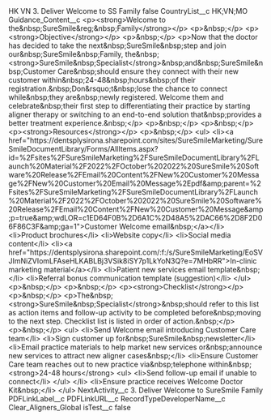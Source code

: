 <?xml version="1.0" encoding="UTF-8"?>
<CustomMetadata xmlns="http://soap.sforce.com/2006/04/metadata" xmlns:xsi="http://www.w3.org/2001/XMLSchema-instance" xmlns:xsd="http://www.w3.org/2001/XMLSchema">
    <label>HK VN 3. Deliver Welcome to SS Family</label>
    <protected>false</protected>
    <values>
        <field>CountryList__c</field>
        <value xsi:type="xsd:string">HK;VN;MO</value>
    </values>
    <values>
        <field>Guidance_Content__c</field>
        <value xsi:type="xsd:string">&lt;p&gt;&lt;strong&gt;Welcome to the&amp;nbsp;SureSmile&amp;reg;&amp;nbsp;Family&lt;/strong&gt;&lt;/p&gt;
&lt;p&gt;&amp;nbsp;&lt;/p&gt;
&lt;p&gt;&lt;strong&gt;Objective&lt;/strong&gt;&lt;/p&gt;
&lt;p&gt;&amp;nbsp;&lt;/p&gt;
&lt;p&gt;Now that the doctor has decided to take the next&amp;nbsp;SureSmile&amp;nbsp;step and join our&amp;nbsp;SureSmile&amp;nbsp;Family, the&amp;nbsp;&lt;strong&gt;SureSmile&amp;nbsp;Specialist&lt;/strong&gt;&amp;nbsp;and&amp;nbsp;SureSmile&amp;nbsp;Customer Care&amp;nbsp;should ensure they connect with their new customer within&amp;nbsp;24-48&amp;nbsp;hours&amp;nbsp;of their registration.&amp;nbsp;Don&amp;rsquo;t&amp;nbsp;lose the chance to connect while&amp;nbsp;they are&amp;nbsp;newly registered. Welcome them and celebrate&amp;nbsp;their first step to differentiating their practice by starting aligner therapy or switching to an end-to-end solution that&amp;nbsp;provides a better treatment experience.&amp;nbsp;&lt;/p&gt;
&lt;p&gt;&amp;nbsp;&lt;/p&gt;
&lt;p&gt;&amp;nbsp;&lt;/p&gt;
&lt;p&gt;&lt;strong&gt;Resources&lt;/strong&gt;&lt;/p&gt;
&lt;p&gt;&amp;nbsp;&lt;/p&gt;
&lt;ul&gt;
&lt;li&gt;&lt;a href=&quot;https://dentsplysirona.sharepoint.com/sites/SureSmileMarketing/SureSmileDocumentLibrary/Forms/AllItems.aspx?id=%2Fsites%2FSureSmileMarketing%2FSureSmileDocumentLibrary%2FLaunch%20Material%2F2022%2FOctober%202022%20SureSmile%20Software%20Release%2FEmail%20Content%2FNew%20Customer%20Message%2FNew%20Customer%20Email%20Message%2Epdf&amp;amp;parent=%2Fsites%2FSureSmileMarketing%2FSureSmileDocumentLibrary%2FLaunch%20Material%2F2022%2FOctober%202022%20SureSmile%20Software%20Release%2FEmail%20Content%2FNew%20Customer%20Message&amp;amp;p=true&amp;amp;wdLOR=c1ED64F0B%2D6A1C%2D48A5%2DAC66%2D8F2D06F86C3F&amp;amp;ga=1&quot;&gt;Customer Welcome email&amp;nbsp;&lt;/a&gt;&lt;/li&gt;
&lt;li&gt;Product brochures&lt;/li&gt;
&lt;li&gt;Website copy&lt;/li&gt;
&lt;li&gt;Social media content&lt;/li&gt;
&lt;li&gt;&lt;a href=&quot;https://dentsplysirona.sharepoint.com/:f:/s/SureSmileMarketing/EoSVJImNiZVIomLFAseHLKABLBj3VSik8iSY7p1LkYoN3Q?e=7MHbRR&quot;&gt;In-clinic marketing material&lt;/a&gt;&lt;/li&gt;
&lt;li&gt;Patient new services email template&amp;nbsp;&lt;/li&gt;
&lt;li&gt;Referral bonus communication template (suggestion)&lt;/li&gt;
&lt;/ul&gt;
&lt;p&gt;&amp;nbsp;&lt;/p&gt;
&lt;p&gt;&amp;nbsp;&lt;/p&gt;
&lt;p&gt;&lt;strong&gt;Checklist&lt;/strong&gt;&lt;/p&gt;
&lt;p&gt;&amp;nbsp;&lt;/p&gt;
&lt;p&gt;The&amp;nbsp;&lt;strong&gt;SureSmile&amp;nbsp;Specialist&lt;/strong&gt;&amp;nbsp;should refer to this list as action items and follow-up activity to be completed before&amp;nbsp;moving to the next step. Checklist list is listed in order of action.&amp;nbsp;&lt;/p&gt;
&lt;p&gt;&amp;nbsp;&lt;/p&gt;
&lt;ul&gt;
&lt;li&gt;Send Welcome email introducing Customer Care team&lt;/li&gt;
&lt;li&gt;Sign customer up for&amp;nbsp;SureSmile&amp;nbsp;newsletter&lt;/li&gt;
&lt;li&gt;Email practice materials to help market new services or&amp;nbsp;announce new services to attract new aligner cases&amp;nbsp;&lt;/li&gt;
&lt;li&gt;Ensure Customer Care team reaches out to new practice via&amp;nbsp;telephone within&amp;nbsp;&lt;strong&gt;24-48 hours&lt;/strong&gt;
&lt;ul&gt;
&lt;li&gt;Send follow-up email if unable to connect&lt;/li&gt;
&lt;/ul&gt;
&lt;/li&gt;
&lt;li&gt;Ensure practice receives Welcome Doctor Kit&amp;nbsp;&lt;/li&gt;
&lt;/ul&gt;</value>
    </values>
    <values>
        <field>NextActivity__c</field>
        <value xsi:type="xsd:string">3. Deliver Welcome to SureSmile Family</value>
    </values>
    <values>
        <field>PDFLinkLabel__c</field>
        <value xsi:nil="true"/>
    </values>
    <values>
        <field>PDFLinkURL__c</field>
        <value xsi:nil="true"/>
    </values>
    <values>
        <field>RecordTypeDeveloperName__c</field>
        <value xsi:type="xsd:string">Clear_Aligners_Global</value>
    </values>
    <values>
        <field>isTest__c</field>
        <value xsi:type="xsd:boolean">false</value>
    </values>
</CustomMetadata>
